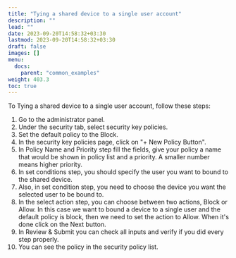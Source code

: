 ```yaml
---
title: "Tying a shared device to a single user account"
description: ""
lead: ""
date: 2023-09-20T14:58:32+03:30
lastmod: 2023-09-20T14:58:32+03:30
draft: false
images: []
menu:
  docs:
    parent: "common_examples"
weight: 403.3
toc: true
---
```


To Tying a shared device to a single user account, follow these steps:

1. Go to the administrator panel.
2. Under the security tab, select security key policies.
3. Set the default policy to the Block.
4. In the security key policies page, click on "+ New Policy Button".
5. In Policy Name and Priority step fill the fields, give your policy a name that would be shown in policy list and a priority. A smaller number means higher priority.
6. In set conditions step, you should specify the user you want to bound to the shared device.
7. Also, in set condition step, you need to choose the device you want the selected user to be bound to.
8. In the select action step, you can choose between two actions, Block or Allow. In this case we want to bound a device to a single user and the default policy is block, then we need to set the action to Allow. When it's done click on the Next button.
9. In Review & Submit you can check all inputs and verify if you did every step properly.
10. You can see the policy in the security policy list.
